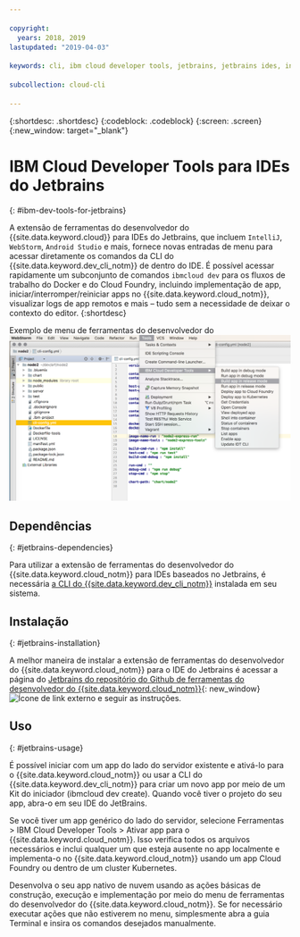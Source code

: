 ```yaml
---

copyright:
  years: 2018, 2019
lastupdated: "2019-04-03"

keywords: cli, ibm cloud developer tools, jetbrains, jetbrains ides, intellij, webstorm, android studio, ibmcloud dev, view remote logs, ibmcloud docker commands

subcollection: cloud-cli

---
```


{:shortdesc: .shortdesc}
{:codeblock: .codeblock}
{:screen: .screen}
{:new_window: target="_blank"}

# IBM Cloud Developer Tools para IDEs do Jetbrains
{: #ibm-dev-tools-for-jetbrains}

A extensão de ferramentas do desenvolvedor do {{site.data.keyword.cloud}} para IDEs do Jetbrains, que incluem `IntelliJ`, `WebStorm`, `Android Studio` e mais, fornece novas entradas de menu para acessar diretamente os comandos da CLI do {{site.data.keyword.dev_cli_notm}} de dentro do IDE. É possível acessar rapidamente um subconjunto de comandos `ibmcloud dev` para os fluxos de trabalho do Docker e do Cloud Foundry, incluindo implementação de app, iniciar/interromper/reiniciar apps no {{site.data.keyword.cloud_notm}}, visualizar logs de app remotos e mais – tudo sem a necessidade de deixar o contexto do editor.
{:shortdesc}

Exemplo de menu de ferramentas do desenvolvedor do ![Captura de tela do IBM Cloud Developer Tools em execução no WebStorm IDE.](jetbrains.png "{{site.data.keyword.cloud_notm}} em execução no WebStorm IDE")


## Dependências
{: #jetbrains-dependencies}

Para utilizar a extensão de ferramentas do desenvolvedor do {{site.data.keyword.cloud_notm}} para IDEs baseados no Jetbrains, é necessária [ a CLI do {{site.data.keyword.dev_cli_notm}}](/docs/cli?topic=cloud-cli-ibmcloud-cli#ibmcloud-cli) instalada em seu sistema.

## Instalação
{: #jetbrains-installation}

A melhor maneira de instalar a extensão de ferramentas do desenvolvedor do {{site.data.keyword.cloud_notm}} para o IDE do Jetbrains é acessar a página do [Jetbrains do repositório do Github de ferramentas do desenvolvedor do {{site.data.keyword.cloud_notm}}](https://github.com/IBM-Cloud/ibm-cloud-developer-tools/tree/master/jetbrains){: new_window} ![Ícone de link externo](../../icons/launch-glyph.svg "Ícone de link externo") e seguir as instruções.

## Uso
{: #jetbrains-usage}

É possível iniciar com um app do lado do servidor existente e ativá-lo para o {{site.data.keyword.cloud_notm}} ou usar a CLI do {{site.data.keyword.dev_cli_notm}} para criar um novo app por meio de um Kit do iniciador (ibmcloud dev create). Quando você tiver o projeto do seu app, abra-o em seu IDE do JetBrains.

Se você tiver um app genérico do lado do servidor, selecione Ferramentas > IBM Cloud Developer Tools > Ativar app para o {{site.data.keyword.cloud_notm}}. Isso verifica todos os arquivos necessários e inclui qualquer um que esteja ausente no app localmente e implementa-o no {{site.data.keyword.cloud_notm}} usando um app Cloud Foundry ou dentro de um cluster Kubernetes.

Desenvolva o seu app nativo de nuvem usando as ações básicas de construção, execução e implementação por meio do menu de ferramentas do desenvolvedor do {{site.data.keyword.cloud_notm}}. Se for necessário executar ações que não estiverem no menu, simplesmente abra a guia Terminal e insira os comandos desejados manualmente.
